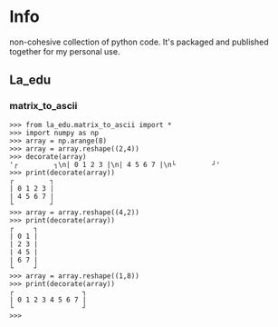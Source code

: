 # Info

non-cohesive collection of python code. It's packaged and published together for my personal use.  

## La_edu

### matrix_to_ascii
```python-repl
>>> from la_edu.matrix_to_ascii import *
>>> import numpy as np
>>> array = np.arange(8)
>>> array = array.reshape((2,4))
>>> decorate(array)
'┌         ┐\n| 0 1 2 3 |\n| 4 5 6 7 |\n└         ┘'
>>> print(decorate(array))
┌         ┐
| 0 1 2 3 |
| 4 5 6 7 |
└         ┘
>>> array = array.reshape((4,2))
>>> print(decorate(array))
┌     ┐
| 0 1 |
| 2 3 |
| 4 5 |
| 6 7 |
└     ┘
>>> array = array.reshape((1,8))
>>> print(decorate(array))
┌                 ┐
| 0 1 2 3 4 5 6 7 |
└                 ┘
>>>

```